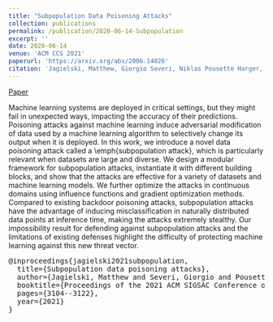 ```yaml
---
title: "Subpopulation Data Poisoning Attacks"
collection: publications
permalink: /publication/2020-06-14-Subpopulation
excerpt: ''
date: 2020-06-14
venue: 'ACM CCS 2021'
paperurl: 'https://arxiv.org/abs/2006.14026'
citation: 'Jagielski, Matthew, Giorgio Severi, Niklas Pousette Harger, and Alina Oprea. "Subpopulation data poisoning attacks." In Proceedings of the 2021 ACM SIGSAC Conference on Computer and Communications Security, pp. 3104-3122. 2021.'
---
```


[Paper](https://arxiv.org/abs/2006.14026)

Machine learning systems are deployed in critical settings, but they might fail in unexpected ways, impacting the accuracy of their predictions. Poisoning attacks against machine learning induce adversarial modification of data used by a machine learning algorithm to selectively change its output when it is deployed. In this work, we introduce a novel data poisoning attack called a \emph{subpopulation attack}, which is particularly relevant when datasets are large and diverse. We design a modular framework for subpopulation attacks, instantiate it with different building blocks, and show that the attacks are effective for a variety of datasets and machine learning models. We further optimize the attacks in continuous domains using influence functions and gradient optimization methods. Compared to existing backdoor poisoning attacks, subpopulation attacks have the advantage of inducing misclassification in naturally distributed data points at inference time, making the attacks extremely stealthy. Our impossibility result for defending against subpopulation attacks and the limitations of existing defenses highlight the difficulty of protecting machine learning against this new threat vector.

<pre>
@inproceedings{jagielski2021subpopulation,
  title={Subpopulation data poisoning attacks},
  author={Jagielski, Matthew and Severi, Giorgio and Pousette Harger, Niklas and Oprea, Alina},
  booktitle={Proceedings of the 2021 ACM SIGSAC Conference on Computer and Communications Security},
  pages={3104--3122},
  year={2021}
}
</pre>
